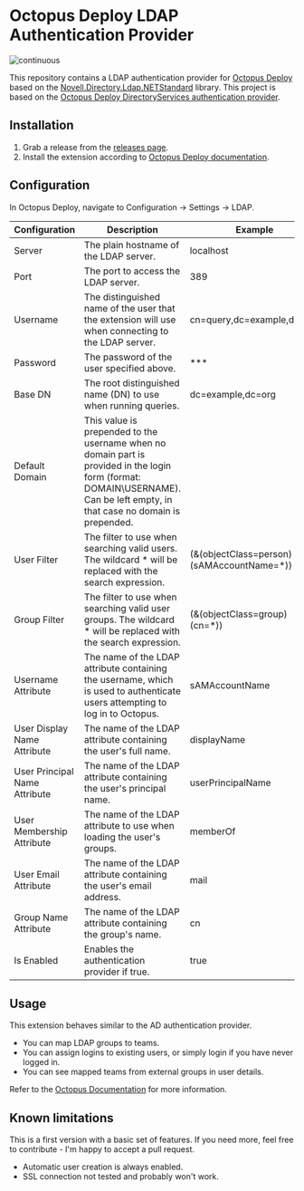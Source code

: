 # Octopus Deploy LDAP Authentication Provider

![continuous](https://github.com/tunger/OctopusDeploy-LdapAuthenticationProvider/workflows/continuous/badge.svg)

This repository contains a LDAP authentication provider for [Octopus Deploy][1] based on the [Novell.Directory.Ldap.NETStandard][2] library.
This project is based on the [Octopus Deploy DirectoryServices authentication provider][3].

## Installation

1. Grab a release from the [releases page](https://github.com/tunger/OctopusDeploy-LdapAuthenticationProvider/releases).
2. Install the extension according to [Octopus Deploy documentation][4].

## Configuration

In Octopus Deploy, navigate to Configuration -> Settings -> LDAP.

|Configuration|Description|Example|
|---|---|---|
|Server|The plain hostname of the LDAP server.|localhost|
|Port|The port to access the LDAP server.|389|
|Username|The distinguished name of the user that the extension will use when connecting to the LDAP server.|cn=query,dc=example,dc=org|
|Password|The password of the user specified above.|***|
|Base DN|The root distinguished name (DN) to use when running queries.|dc=example,dc=org|
|Default Domain|This value is prepended to the username when no domain part is provided in the login form (format: DOMAIN\USERNAME). Can be left empty, in that case no domain is prepended.|
|User Filter|The filter to use when searching valid users. The wildcard * will be replaced with the search expression.|(&(objectClass=person)(sAMAccountName=*))|
|Group Filter|The filter to use when searching valid user groups. The wildcard * will be replaced with the search expression.|(&(objectClass=group)(cn=*))|
|Username Attribute|The name of the LDAP attribute containing the username, which is used to authenticate users attempting to log in to Octopus.|sAMAccountName|
|User Display Name Attribute|The name of the LDAP attribute containing the user's full name.|displayName|
|User Principal Name Attribute|The name of the LDAP attribute containing the user's principal name.|userPrincipalName|
|User Membership Attribute|The name of the LDAP attribute to use when loading the user's groups.|memberOf|
|User Email Attribute|The name of the LDAP attribute containing the user's email address.|mail|
|Group Name Attribute|The name of the LDAP attribute containing the group's name.|cn|
|Is Enabled|Enables the authentication provider if true.|true|

## Usage

This extension behaves similar to the AD authentication provider. 
- You can map LDAP groups to teams.
- You can assign logins to existing users, or simply login if you have never logged in.
- You can see mapped teams from external groups in user details.

Refer to the [Octopus Documentation][5] for more information.

## Known limitations

This is a first version with a basic set of features. If you need more, feel free to contribute - I'm happy to accept a pull request.

- Automatic user creation is always enabled.
- SSL connection not tested and probably won't work.

[1]: https://octopus.com
[2]: https://github.com/dsbenghe/Novell.Directory.Ldap.NETStandard
[3]: https://github.com/OctopusDeploy/DirectoryServicesAuthenticationProvider
[4]: https://octopus.com/docs/administration/server-extensibility/installing-a-custom-server-extension
[5]: https://octopus.com/docs/security/users-and-teams/external-groups-and-roles